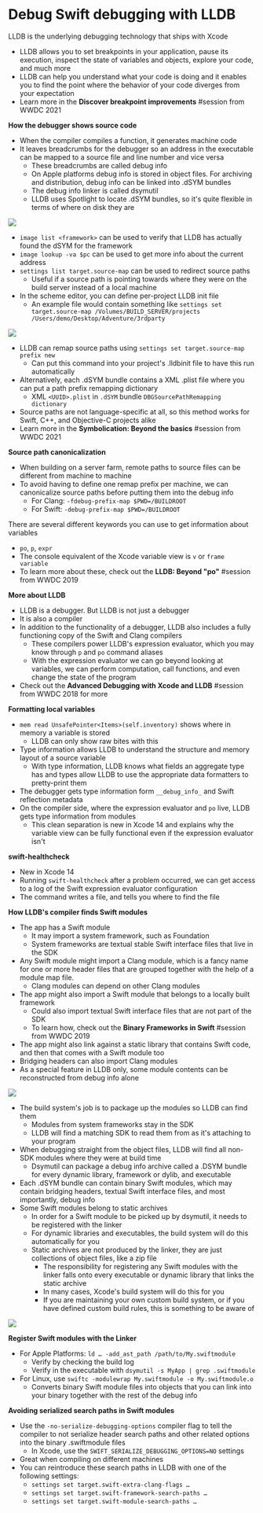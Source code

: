 # **Debug Swift debugging with LLDB**

LLDB is the underlying debugging technology that ships with Xcode

* LLDB allows you to set breakpoints in your application, pause its execution, inspect the state of variables and objects, explore your code, and much more
* LLDB can help you understand what your code is doing and it enables you to find the point where the behavior of your code diverges from your expectation
* Learn more in the **Discover breakpoint improvements** #session from WWDC 2021

**How the debugger shows source code**

* When the compiler compiles a function, it generates machine code
* It leaves breadcrumbs for the debugger so an address in the executable can be mapped to a source file and line number and vice versa
	* These breadcrumbs are called debug info
	* On Apple platforms debug info is stored in object files. For archiving and distribution, debug info can be linked into .dSYM bundles
	* The debug info linker is called dsymutil
	* LLDB uses Spotlight to locate .dSYM bundles, so it's quite flexible in terms of where on disk they are

![](images/lldb/debugger.png)

* `image list <framework>` can be used to verify that LLDB has actually found the dSYM for the framework
* `image lookup -va $pc` can be used to get more info about the current address
* `settings list target.source-map` can be used to redirect source paths
	* Useful if a source path is pointing towards where they were on the build server instead of a local machine
* In the scheme editor, you can define per-project LLDB init file
	* An example file would contain something like `settings set target.source-map /Volumes/BUILD_SERVER/projects /Users/demo/Desktop/Adventure/3rdparty`

![](images/lldb/lldb_init.png)

* LLDB can remap source paths using `settings set target.source-map prefix new`
	* Can put this command into your project's .lldbinit file to have this run automatically
* Alternatively, each .dSYM bundle contains a XML .plist file where you can put a path prefix remapping dictionary
	* XML `<UUID>.plist` in `.dSYM` bundle `DBGSourcePathRemapping dictionary`
* Source paths are not language-specific at all, so this method works for Swift, C++, and Objective-C projects alike
* Learn more in the **Symbolication: Beyond the basics** #session from WWDC 2021

**Source path canonicalization**

* When building on a server farm, remote paths to source files can be different from machine to machine
* To avoid having to define one remap prefix per machine, we can canonicalize source paths before putting them into the debug info
	* For Clang: `-fdebug-prefix-map $PWD=/BUILDROOT`
	* For Swift: `-debug-prefix-map $PWD=/BUILDROOT`

There are several different keywords you can use to get information about variables

* `po`, `p`, `expr`
* The console equivalent of the Xcode variable view is `v` or `frame variable`
* To learn more about these, check out the **LLDB: Beyond "po"** #session from WWDC 2019

**More about LLDB**

* LLDB is a debugger. But LLDB is not just a debugger
* It is also a compiler
* In addition to the functionality of a debugger, LLDB also includes a fully functioning copy of the Swift and Clang compilers
	* These compilers power LLDB's expression evaluator, which you may know through `p` and `po` command aliases
	* With the expression evaluator we can go beyond looking at variables, we can perform computation, call functions, and even change the state of the program
* Check out the **Advanced Debugging with Xcode and LLDB** #session from WWDC 2018 for more

**Formatting local variables**

* `mem read UnsafePointer<Items>(self.inventory)` shows where in memory a variable is stored
	* LLDB can only show raw bites with this
* Type information allows LLDB to understand the structure and memory layout of a source variable
	* With type information, LLDB knows what fields an aggregate type has and types allow LLDB to use the appropriate data formatters to pretty-print them
* The debugger gets type information form `__debug_info_` and Swift reflection metadata
* On the compiler side, where the expression evaluator and `po` live, LLDB gets type information from modules
	* This clean separation is new in Xcode 14 and explains why the variable view can be fully functional even if the expression evaluator isn't

**swift-healthcheck**

* New in Xcode 14
* Running `swift-healthcheck` after a problem occurred, we can get access to a log of the Swift expression evaluator configuration
* The command writes a file, and tells you where to find the file

**How LLDB's compiler finds Swift modules**

* The app has a Swift module
	* It may import a system framework, such as Foundation
	* System frameworks are textual stable Swift interface files that live in the SDK
* Any Swift module might import a Clang module, which is a fancy name for one or more header files that are grouped together with the help of a module map file.
	* Clang modules can depend on other Clang modules
* The app might also import a Swift module that belongs to a locally built framework
	* Could also import textual Swift interface files that are not part of the SDK
	* To learn how, check out the **Binary Frameworks in Swift** #session from WWDC 2019
* The app might also link against a static library that contains Swift code, and then that comes with a Swift module too
* Bridging headers can also import Clang modules
* As a special feature in LLDB only, some module contents can be reconstructed from debug info alone

![](images/lldb/modules.png)

* The build system's job is to package up the modules so LLDB can find them
	* Modules from system frameworks stay in the SDK
	* LLDB will find a matching SDK to read them from as it's attaching to your program
* When debugging straight from the object files, LLDB will find all non-SDK modules where they were at build time
	* Dsymutil can package a debug info archive called a .DSYM bundle for every dynamic library, framework or dylib, and executable
* Each .dSYM bundle can contain binary Swift modules, which may contain bridging headers, textual Swift interface files, and most importantly, debug info
* Some Swift modules belong to static archives
	* In order for a Swift module to be picked up by dsymutil, it needs to be registered with the linker
	* For dynamic libraries and executables, the build system will do this automatically for you
	* Static archives are not produced by the linker, they are just collections of object files, like a zip file
		* The responsibility for registering any Swift modules with the linker falls onto every executable or dynamic library that links the static archive
		* In many cases, Xcode's build system will do this for you
		* If you are maintaining your own custom build system, or if you have defined custom build rules, this is something to be aware of

![](images/lldb/modules2.png)

**Register Swift modules with the Linker**

* For Apple Platforms: `ld … -add_ast_path /path/to/My.swiftmodule`
	* Verify by checking the build log
	* Verify in the executable with `dsymutil -s MyApp | grep .swiftmodule`
* For Linux, use `swiftc -modulewrap My.swiftmodule -o My.swiftmodule.o`
	* Converts binary Swift module files into objects that you can link into your binary together with the rest of the debug info

**Avoiding serialized search paths in Swift modules**

* Use the `-no-serialize-debugging-options` compiler flag to tell the compiler to not serialize header search paths and other related options into the binary .swiftmodule files
	* In Xcode, use the `SWIFT_SERIALIZE_DEBUGGING_OPTIONS=NO` settings
* Great when compiling on different machines
* You can reintroduce these search paths in LLDB with one of the following settings:
	* `settings set target.swift-extra-clang-flags …`
	* `settings set target.swift-framework-search-paths …`
	* `settings set target.swift-module-search-paths …`
